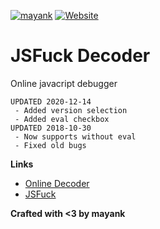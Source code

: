[![mayank](https://img.shields.io/badge/creator-enkhee--osiris-blue.svg)](https://github.com/enkhee-Osiris) [![Website](https://img.shields.io/website-up-down-green-red/http/shields.io.svg)](http://enkhee-Osiris.github.io/Decoder-JSFuck)

# JSFuck Decoder

Online javacript debugger

```
UPDATED 2020-12-14
 - Added version selection
 - Added eval checkbox
UPDATED 2018-10-30
 - Now supports without eval
 - Fixed old bugs
```

**Links**

- [Online Decoder](http://enkhee-Osiris.github.io/Decoder-JSFuck)
- [JSFuck](http://www.jsfuck.com)

**Crafted with <3 by mayank**

